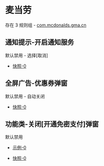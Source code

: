 # 麦当劳

存在 3 规则组 - [com.mcdonalds.gma.cn](/src/apps/com.mcdonalds.gma.cn.ts)

## 通知提示-开启通知服务

默认禁用 - 选择[取消]

- [快照-0](https://i.gkd.li/i/13259242)

## 全屏广告-优惠券弹窗

默认禁用 - 自动关闭

- [快照-0](https://i.gkd.li/i/13465873)

## 功能类-关闭[开通免密支付]弹窗

默认禁用

- [示例-0](https://m.gkd.li/57941037/4b26dc9e-06d9-43a2-a105-6fb711c9aedb)

- [快照-0](https://i.gkd.li/i/14798873)
